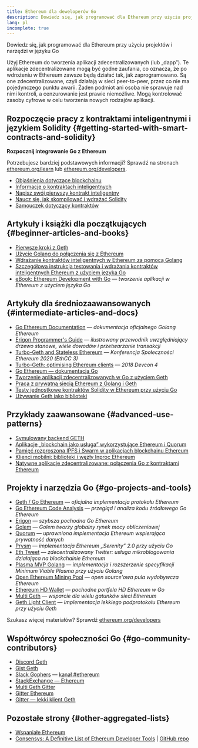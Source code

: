 ```yaml
---
title: Ethereum dla deweloperów Go
description: Dowiedz się, jak programować dla Ethereum przy użyciu projektów i narzędzi w języku Go
lang: pl
incomplete: true
---
```


<FeaturedText>Dowiedz się, jak programować dla Ethereum przy użyciu projektów i narzędzi w języku Go</FeaturedText>

Użyj Ethereum do tworzenia aplikacji zdecentralizowanych (lub „dapp”). Te aplikacje zdecentralizowane mogą być godne zaufania, co oznacza, że ​​po wdrożeniu w Ethereum zawsze będą działać tak, jak zaprogramowano. Są one zdecentralizowane, czyli działają w sieci peer-to-peer, przez co nie ma pojedynczego punktu awarii. Żaden podmiot ani osoba nie sprawuje nad nimi kontroli, a cenzurowanie jest prawie niemożliwe. Mogą kontrolować zasoby cyfrowe w celu tworzenia nowych rodzajów aplikacji.

## Rozpoczęcie pracy z kontraktami inteligentnymi i językiem Solidity {#getting-started-with-smart-contracts-and-solidity}

**Rozpocznij integrowanie Go z Ethereum**

Potrzebujesz bardziej podstawowych informacji? Sprawdź na stronach [ethereum.org/learn](/learn/) lub [ethereum.org/developers](/developers/).

- [Objaśnienia dotyczące blockchainu](https://kauri.io/article/d55684513211466da7f8cc03987607d5/blockchain-explained)
- [Informacje o kontraktach inteligentnych](https://kauri.io/article/e4f66c6079e74a4a9b532148d3158188/ethereum-101-part-5-the-smart-contract)
- [Napisz swój pierwszy kontrakt inteligentny](https://kauri.io/article/124b7db1d0cf4f47b414f8b13c9d66e2/remix-ide-your-first-smart-contract)
- [Naucz się, jak skompilować i wdrażać Solidity](https://kauri.io/article/973c5f54c4434bb1b0160cff8c695369/understanding-smart-contract-compilation-and-deployment)
- [Samouczek dotyczący kontraktów](https://github.com/ethereum/go-ethereum/wiki/Contract-Tutorial)

## Artykuły i książki dla początkujących {#beginner-articles-and-books}

- [Pierwsze kroki z Geth](https://medium.com/@tzhenghao/getting-started-with-geth-c1a30b8d6458)
- [Użycie Golang do połączenia się z Ethereum](https://www.youtube.com/watch?v=-7uChuO_VzM)
- [Wdrażanie kontraktów inteligentnych w Ethereum za pomocą Golang](https://www.youtube.com/watch?v=pytGqQmDslE)
- [Szczegółowa instrukcja testowania i wdrażania kontraktów inteligentnych Ethereum z użyciem języka Go](https://hackernoon.com/a-step-by-step-guide-to-testing-and-deploying-ethereum-smart-contracts-in-go-9fc34b178d78)
- [eBook: Ethereum Development with Go](https://goethereumbook.org/) — <em x-id="4">tworzenie aplikacji w Ethereum z użyciem języka Go</em>

## Artykuły dla średniozaawansowanych {#intermediate-articles-and-docs}

- [Go Ethereum Documentation](https://geth.ethereum.org/docs/) — <em x-id="4">dokumentacja oficjalnego Golang Ethereum</em>
- [Erigon Programmer's Guide](https://github.com/ledgerwatch/erigon/blob/devel/docs/programmers_guide/guide.md) — <em x-id="4">ilustrowany przewodnik uwzględniający drzewo stanowe, wiele dowodów i przetwarzanie transakcji</em>
- [Turbo-Geth and Stateless Ethereum](https://youtu.be/3-Mn7OckSus?t=394) — _Konferencja Społeczności Ethereum 2020 (EthCC 3)_
- [Turbo-Geth: optimising Ethereum clients](https://www.youtube.com/watch?v=CSpc1vZQW2Q) — _2018 Devcon 4_
- [Go Ethereum — dokumentacja Go](https://godoc.org/github.com/ethereum/go-ethereum)
- [Tworzenie aplikacji zdecentralizowanych w Go z użyciem Geth](https://kauri.io/#collections/A%20Hackathon%20Survival%20Guide/creating-a-dapp-in-go-with-geth/)
- [Praca z prywatną siecią Ethereum z Golang i Geth](https://myhsts.org/tutorial-learn-how-to-work-with-ethereum-private-network-with-golang-with-geth.php)
- [Testy jednostkowe kontraktów Solidity w Ethereum przy użyciu Go](https://medium.com/coinmonks/unit-testing-solidity-contracts-on-ethereum-with-go-3cc924091281)
- [Używanie Geth jako biblioteki](https://medium.com/coinmonks/web3-go-part-1-31c68c68e20e)

## Przykłady zaawansowane {#advanced-use-patterns}

- [Symulowany backend GETH](https://kauri.io/#collections/An%20ethereum%20test%20toolkit%20in%20Go/the-geth-simulated-backend/#_top)
- [Aplikacje „blockchain jako usługa” wykorzystujące Ethereum i Quorum](https://blockchain.dcwebmakers.com/blockchain-as-a-service-apps-using-ethereum-and-quorum.html)
- [Pamięć rozproszona IPFS i Swarm w aplikacjach blockchainu Ethereum](https://blockchain.dcwebmakers.com/work-with-distributed-storage-ipfs-and-swarm-in-ethereum.html)
- [Klienci mobilni: biblioteki i węzły Inproc Ethereum](https://github.com/ethereum/go-ethereum/wiki/Mobile-Clients:-Libraries-and-Inproc-Ethereum-Nodes)
- [Natywne aplikacje zdecentralizowane: połączenia Go z kontraktami Ethereum](https://github.com/ethereum/go-ethereum/wiki/Native-DApps:-Go-bindings-to-Ethereum-contracts)

## Projekty i narzędzia Go {#go-projects-and-tools}

- [Geth / Go Ethereum](https://github.com/ethereum/go-ethereum) — <em x-id="4">oficjalna implementacja protokołu Ethereum</em>
- [Go Ethereum Code Analysis](https://github.com/ZtesoftCS/go-ethereum-code-analysis) — <em x-id="4">przegląd i analiza kodu źródłowego Go Ethereum</em>
- [Erigon](https://github.com/ledgerwatch/erigon) — <em x-id="4">szybsza pochodna Go Ethereum</em>
- [Golem](https://github.com/golemfactory/golem) — _Golem tworzy globalny rynek mocy obliczeniowej_
- [Quorum](https://github.com/jpmorganchase/quorum) — <em x-id="4">uprawniona implementacja Ethereum wspierająca prywatność danych</em>
- <a href="https://github.com/prysmaticlabs/prysm">Prysm</a> — <em x-id="4">implementacja Ethereum „Serenity” 2.0 przy użyciu Go </em>
- [Eth Tweet](https://github.com/yep/eth-tweet) — <em x-id="4">zdecentralizowany Twitter: usługa mikroblogowania działająca na blockchainie Ethereum</em>
- [Plasma MVP Golang](https://github.com/kyokan/plasma) — <em x-id="4">implementacja i rozszerzenie specyfikacji Minimum Viable Plasma przy użyciu Golang</em>
- [Open Ethereum Mining Pool](https://github.com/sammy007/open-ethereum-pool) — <em x-id="4">open source'owa pula wydobywcza Ethereum</em>
- [Ethereum HD Wallet](https://github.com/miguelmota/go-ethereum-hdwallet) — <em x-id="4">pochodne portfela HD Ethereum w Go</em>
- [Multi Geth](https://github.com/multi-geth/multi-geth) — <em x-id="4">wsparcie dla wielu gatunków sieci Ethereum</em>
- [Geth Light Client](https://github.com/zsfelfoldi/go-ethereum/wiki/Geth-Light-Client) — _Implementacja lekkiego podprotokołu Ethereum przy użyciu Geth_

Szukasz więcej materiałów? Sprawdź [ethereum.org/developers](/developers/)

## Współtwórcy społeczności Go {#go-community-contributors}

- [Discord Geth](https://discordapp.com/invite/nthXNEv)
- [Gist Geth](https://gitter.im/ethereum/go-ethereum)
- [Slack Gophers](https://invite.slack.golangbridge.org/) — [kanał #ethereum](https://gophers.slack.com/messages/C9HP1S9V2)
- [StackExchange — Ethereum](https://ethereum.stackexchange.com/)
- [Multi Geth Gitter](https://gitter.im/ethoxy/multi-geth)
- [Gitter Ethereum](https://gitter.im/ethereum/home)
- [Gitter — lekki klient Geth](https://gitter.im/ethereum/light-client)

## Pozostałe strony {#other-aggregated-lists}

- [Wspaniałe Ethereum](https://github.com/btomashvili/awesome-ethereum)
- [Consensys: A Definitive List of Ethereum Developer Tools](https://media.consensys.net/an-definitive-list-of-ethereum-developer-tools-2159ce865974) | [GitHub repo](https://github.com/ConsenSys/ethereum-developer-tools-list)
